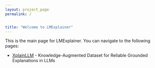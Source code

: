```yaml
---
layout: project_page
permalink: /


title: "Welcome to LMExplainer"
---
```


This is the main page for LMExplainer. You can navigate to the following pages:

- [XplainLLM](./xplainllm) - Knowledge-Augmented Dataset for Reliable Grounded Explanations in LLMs


